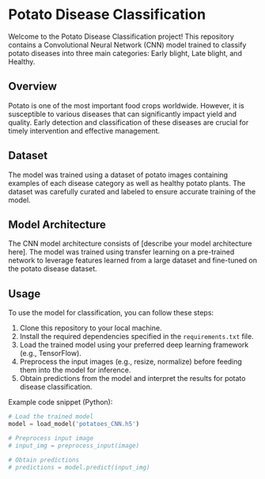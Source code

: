 # Potato Disease Classification

Welcome to the Potato Disease Classification project! This repository contains a Convolutional Neural Network (CNN) model trained to classify potato diseases into three main categories: Early blight, Late blight, and Healthy.

## Overview

Potato is one of the most important food crops worldwide. However, it is susceptible to various diseases that can significantly impact yield and quality. Early detection and classification of these diseases are crucial for timely intervention and effective management.

## Dataset

The model was trained using a dataset of potato images containing examples of each disease category as well as healthy potato plants. The dataset was carefully curated and labeled to ensure accurate training of the model.

## Model Architecture

The CNN model architecture consists of [describe your model architecture here]. The model was trained using transfer learning on a pre-trained network to leverage features learned from a large dataset and fine-tuned on the potato disease dataset.

## Usage

To use the model for classification, you can follow these steps:
1. Clone this repository to your local machine.
2. Install the required dependencies specified in the `requirements.txt` file.
3. Load the trained model using your preferred deep learning framework (e.g., TensorFlow).
4. Preprocess the input images (e.g., resize, normalize) before feeding them into the model for inference.
5. Obtain predictions from the model and interpret the results for potato disease classification.

Example code snippet (Python):
```python
# Load the trained model
model = load_model('potatoes_CNN.h5')

# Preprocess input image
# input_img = preprocess_input(image)

# Obtain predictions
# predictions = model.predict(input_img)


